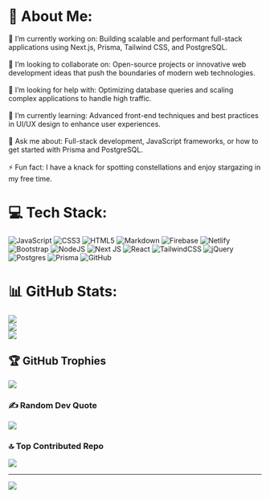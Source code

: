 # 💫 About Me:
🔭 I’m currently working on: Building scalable and performant full-stack applications using Next.js, Prisma, Tailwind CSS, and PostgreSQL.<br><br>👯 I’m looking to collaborate on: Open-source projects or innovative web development ideas that push the boundaries of modern web technologies.<br><br>🤝 I’m looking for help with: Optimizing database queries and scaling complex applications to handle high traffic.<br><br>🌱 I’m currently learning: Advanced front-end techniques and best practices in UI/UX design to enhance user experiences.<br><br>💬 Ask me about: Full-stack development, JavaScript frameworks, or how to get started with Prisma and PostgreSQL.<br><br>⚡ Fun fact: I have a knack for spotting constellations and enjoy stargazing in my free time.


# 💻 Tech Stack:
![JavaScript](https://img.shields.io/badge/javascript-%23323330.svg?style=for-the-badge&logo=javascript&logoColor=%23F7DF1E) ![CSS3](https://img.shields.io/badge/css3-%231572B6.svg?style=for-the-badge&logo=css3&logoColor=white) ![HTML5](https://img.shields.io/badge/html5-%23E34F26.svg?style=for-the-badge&logo=html5&logoColor=white) ![Markdown](https://img.shields.io/badge/markdown-%23000000.svg?style=for-the-badge&logo=markdown&logoColor=white) ![Firebase](https://img.shields.io/badge/firebase-%23039BE5.svg?style=for-the-badge&logo=firebase) ![Netlify](https://img.shields.io/badge/netlify-%23000000.svg?style=for-the-badge&logo=netlify&logoColor=#00C7B7) ![Bootstrap](https://img.shields.io/badge/bootstrap-%238511FA.svg?style=for-the-badge&logo=bootstrap&logoColor=white) ![NodeJS](https://img.shields.io/badge/node.js-6DA55F?style=for-the-badge&logo=node.js&logoColor=white) ![Next JS](https://img.shields.io/badge/Next-black?style=for-the-badge&logo=next.js&logoColor=white) ![React](https://img.shields.io/badge/react-%2320232a.svg?style=for-the-badge&logo=react&logoColor=%2361DAFB) ![TailwindCSS](https://img.shields.io/badge/tailwindcss-%2338B2AC.svg?style=for-the-badge&logo=tailwind-css&logoColor=white) ![jQuery](https://img.shields.io/badge/jquery-%230769AD.svg?style=for-the-badge&logo=jquery&logoColor=white) ![Postgres](https://img.shields.io/badge/postgres-%23316192.svg?style=for-the-badge&logo=postgresql&logoColor=white) ![Prisma](https://img.shields.io/badge/Prisma-3982CE?style=for-the-badge&logo=Prisma&logoColor=white) ![GitHub](https://img.shields.io/badge/github-%23121011.svg?style=for-the-badge&logo=github&logoColor=white)
# 📊 GitHub Stats:
![](https://github-readme-stats.vercel.app/api?username=issaccodes&theme=radical&hide_border=false&include_all_commits=false&count_private=false)<br/>
![](https://github-readme-streak-stats.herokuapp.com/?user=issaccodes&theme=radical&hide_border=false)<br/>
![](https://github-readme-stats.vercel.app/api/top-langs/?username=issaccodes&theme=radical&hide_border=false&include_all_commits=false&count_private=false&layout=compact)

## 🏆 GitHub Trophies
![](https://github-profile-trophy.vercel.app/?username=issaccodes&theme=radical&no-frame=false&no-bg=true&margin-w=4)

### ✍️ Random Dev Quote
![](https://quotes-github-readme.vercel.app/api?type=horizontal&theme=radical)

### 🔝 Top Contributed Repo
![](https://github-contributor-stats.vercel.app/api?username=issaccodes&limit=5&theme=dark&combine_all_yearly_contributions=true)

---
[![](https://visitcount.itsvg.in/api?id=issaccodes&icon=0&color=0)](https://visitcount.itsvg.in)

<!-- Proudly created with GPRM ( https://gprm.itsvg.in ) -->
